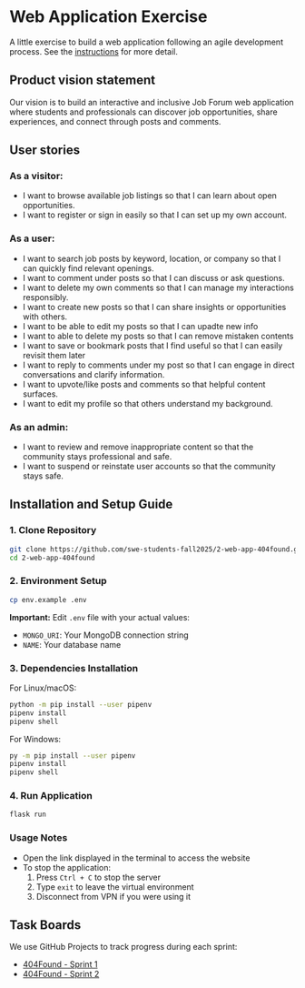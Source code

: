 # Web Application Exercise

A little exercise to build a web application following an agile development process. See the [instructions](instructions.md) for more detail.

## Product vision statement

Our vision is to build an interactive and inclusive Job Forum web application where students and professionals can discover job opportunities, share experiences, and connect through posts and comments.

## User stories

### As a visitor:
- I want to browse available job listings so that I can learn about open opportunities.
- I want to register or sign in easily so that I can set up my own account.

### As a user:
- I want to search job posts by keyword, location, or company so that I can quickly find relevant openings.
- I want to comment under posts so that I can discuss or ask questions.
- I want to delete my own comments so that I can manage my interactions responsibly.
- I want to create new posts so that I can share insights or opportunities with others.
- I want to be able to  edit my posts so that I can upadte new info
- I want to able to delete my posts so that I can remove mistaken contents
- I want to save or bookmark posts that I find useful so that I can easily revisit them later
- I want to reply to comments under my post so that I can engage in direct conversations and clarify information.
- I want to upvote/like posts and comments so that helpful content surfaces.
- I want to edit my profile so that others understand my background.
### As an admin:
- I want to review and remove inappropriate content so that the community stays professional and safe.
- I want to suspend or reinstate user accounts so that the community stays safe.

## Installation and Setup Guide

### 1. Clone Repository
```bash
git clone https://github.com/swe-students-fall2025/2-web-app-404found.git
cd 2-web-app-404found
```

### 2. Environment Setup
```bash
cp env.example .env
```
**Important:** Edit `.env` file with your actual values:
- `MONGO_URI`: Your MongoDB connection string
- `NAME`: Your database name

### 3. Dependencies Installation
For Linux/macOS:
```bash
python -m pip install --user pipenv
pipenv install
pipenv shell
```

For Windows:
```bash
py -m pip install --user pipenv
pipenv install
pipenv shell
```

### 4. Run Application
```bash
flask run
```

### Usage Notes
- Open the link displayed in the terminal to access the website
- To stop the application:
  1. Press `Ctrl + C` to stop the server
  2. Type `exit` to leave the virtual environment
  3. Disconnect from VPN if you were using it

## Task Boards

We use GitHub Projects to track progress during each sprint:

- [404Found - Sprint 1](https://github.com/orgs/swe-students-fall2025/projects/42)
- [404Found - Sprint 2](https://github.com/orgs/swe-students-fall2025/projects/53)
